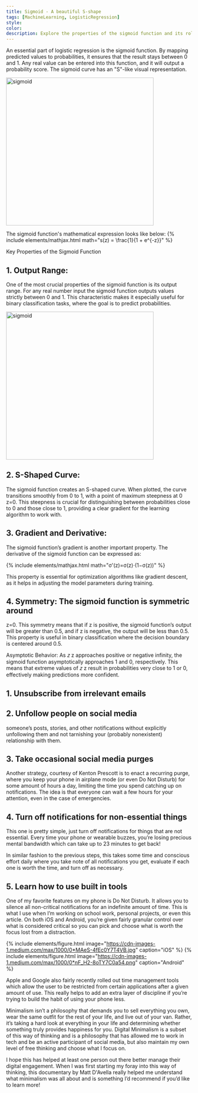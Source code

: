 ```yaml
---
title: Sigmoid - A beautiful S-shape
tags: [MachineLearning, LogisticRegression]
style: 
color: 
description: Explore the properties of the sigmoid function and its role in logistic regression.
---
```


An essential part of logistic regression is the sigmoid function. By mapping predicted values to probabilities, it ensures that the result stays between 0 and 1. Any real value can be entered into this function, and it will output a probability score. The sigmoid curve has an "S"-like visual representation.

<img src="https://i.imgur.com/OQNgLMr.png" alt="sigmoid" width="400"/>

The sigmoid function's mathematical expression looks like below:
{% include elements/mathjax.html math="s(z) = \frac{1}{1 + e^{-z}}" %}




Key Properties of the Sigmoid Function
## 1. Output Range: 
One of the most crucial properties of the sigmoid function is its output range. For any real number input the sigmoid function outputs values strictly between 0 and 1. This characteristic makes it especially useful for binary classification tasks, where the goal is to predict probabilities.

<img src="https://i.imgur.com/EHo2uOV.png" alt="sigmoid" width="400"/>


## 2. S-Shaped Curve:
The sigmoid function creates an S-shaped curve. When plotted, the curve transitions smoothly from 0 to 1, with a point of maximum steepness at 0
z=0. This steepness is crucial for distinguishing between probabilities close to 0 and those close to 1, providing a clear gradient for the learning algorithm to work with.

## 3. Gradient and Derivative: 
The sigmoid function’s gradient is another important property. The derivative of the sigmoid function can be expressed as:

{% include elements/mathjax.html math="σ'(z)=σ(z)⋅(1−σ(z))" %}


This property is essential for optimization algorithms like gradient descent, as it helps in adjusting the model parameters during training.

## 4. Symmetry: The sigmoid function is symmetric around 

z=0. This symmetry means that if z is positive, the sigmoid function’s output will be greater than 0.5, and if z is negative, the output will be less than 0.5. This property is useful in binary classification where the decision boundary is centered around 0.5.

Asymptotic Behavior: As 
𝑧
z approaches positive or negative infinity, the sigmoid function asymptotically approaches 1 and 0, respectively. This means that extreme values of 
𝑧
z result in probabilities very close to 1 or 0, effectively making predictions more confident.





## 1. Unsubscribe from irrelevant emails



## 2. Unfollow people on social media

someone’s posts, stories, and other notifications without explicitly unfollowing them and not tarnishing your (probably nonexistent) relationship with them.

## 3. Take occasional social media purges



Another strategy, courtesy of Kenton Prescott is to enact a recurring purge, where you keep your phone in airplane mode (or even Do Not Disturb) for some amount of hours a day, limiting the time you spend catching up on notifications. The idea is that everyone can wait a few hours for your attention, even in the case of emergencies.

## 4. Turn off notifications for non-essential things

This one is pretty simple, just turn off notifications for things that are not essential. Every time your phone or wearable buzzes, you’re losing precious mental bandwidth which can take up to 23 minutes to get back!

In similar fashion to the previous steps, this takes some time and conscious effort daily where you take note of all notifications you get, evaluate if each one is worth the time, and turn off as necessary.

## 5. Learn how to use built in tools

One of my favorite features on my phone is Do Not Disturb. It allows you to silence all non-critical notifications for an indefinite amount of time. This is what I use when I’m working on school work, personal projects, or even this article. On both iOS and Android, you’re given fairly granular control over what is considered critical so you can pick and choose what is worth the focus lost from a distraction.

{% include elements/figure.html image="https://cdn-images-1.medium.com/max/1000/0*MAeS-4fEc0Y7T4VB.jpg" caption="iOS" %}
{% include elements/figure.html image="https://cdn-images-1.medium.com/max/1000/0*nF_H2-8oTY7C0a54.png" caption="Android" %}

Apple and Google also fairly recently rolled out time management tools which allow the user to be restricted from certain applications after a given amount of use. This really helps to add an extra layer of discipline if you’re trying to build the habit of using your phone less.

Minimalism isn’t a philosophy that demands you to sell everything you own, wear the same outfit for the rest of your life, and live out of your van. Rather, it’s taking a hard look at everything in your life and determining whether something truly provides happiness for you. Digital Minimalism is a subset of this way of thinking and is a philosophy that has allowed me to work in tech and be an active participant of social media, but also maintain my own level of free thinking and choose what I focus on.

I hope this has helped at least one person out there better manage their digital engagement. When I was first starting my foray into this way of thinking, this documentary by Matt D'Avella really helped me understand what minimalism was all about and is something I’d recommend if you’d like to learn more!
